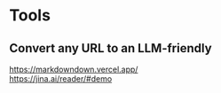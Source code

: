 # Tools

## Convert any URL to an LLM-friendly 
https://markdowndown.vercel.app/  
https://jina.ai/reader/#demo
